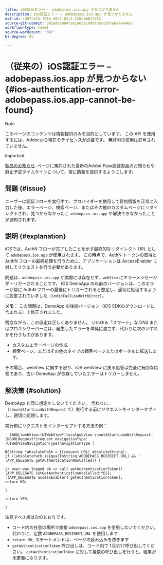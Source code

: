 ```yaml
---
title: iOS認証エラー – adobepass.ios.app が見つかりません
description: iOS認証エラー – adobepass.ios.app が見つかりません
exl-id: cd97c6fb-f0fa-45c2-82c1-f28aa6b2fd12
source-git-commit: 3818dce9847ae1a0da19dd7decc6b7a6a74a46cc
workflow-type: tm+mt
source-wordcount: '387'
ht-degree: 0%

---
```


# （従来の）iOS認証エラー – adobepass.ios.app が見つからない {#ios-authentication-error-adobepass.ios.app-cannot-be-found}

>[!NOTE]
>
>このページのコンテンツは情報提供のみを目的としています。 この API を使用するには、Adobeから現在のライセンスが必要です。 無許可の使用は許可されていません。

>[!IMPORTANT]
>
> [&#x200B; 製品のお知らせ &#x200B;](/help/authentication/product-announcements.md) ページに集約された最新のAdobe Pass認証製品のお知らせや廃止予定タイムラインについて、常に情報を提供するようにします。

## 問題 {#issue}

ユーザーは認証フローを実行中で、プロバイダーを使用して資格情報を正常に入力した後、エラーページ、検索ページ、またはその他のカスタムページにリダイレクトされ、見つからなかったこ `adobepass.ios.app` や解決できなかったことが通知されます。

## 説明 {#explanation}

iOSでは、AuthN フローが完了したことを示す最終的なリダイレクト URL として `adobepass.ios.app` が使用されます。 この時点で、AuthN トークンの取得と AuthN フローの最終処理を行うために、アプリケーションは AccessEnabler に対してリクエストを行う必要があります。

問題は、`adobepass.ios.app` が実際には存在せず、`webView` にエラーメッセージがトリガーされることです。 iOS DemoApp の以前のバージョンは、このエラーが常に AuthN フローの最後にトリガーされると想定し、適切に処理するように設定されていました（`indidFailLoadWithError`）。

**メモ：** この問題は、DemoApp の後続バージョン（iOS SDKのダウンロードに含まれる）で修正されました。

残念ながら、この仮定は正しくありません。 いわゆる「スマート」な DNS またはプロキシサーバーには、発生したエラーを単純に渡さず、代わりに次のいずれかを行うものがあります。

- カスタムエラーページの作成
- 検索ページ、またはその他のタイプの顧客ページまたはポータルに転送します。

その場合、webView に関する限り、iOS webView に戻る応答は完全に有効な応答であり、古い DemoApp が依存していたエラーはトリガーしません。

## 解決策 {#solution}

DemoApp と同じ想定をしないでください。 代わりに、（`shouldStartLoadWithRequest` で）実行する前にリクエストをインターセプトし、適切に処理します。

実行前にリクエストをインターセプトする方法の例：

```obj-c
- (BOOL)webView:(UIWebView*)localWebView shouldStartLoadWithRequest:(NSURLRequest*)request navigationType:(UIWebViewNavigationType)navigationType {

NSString *absolutePath = [[request URL] absoluteString]; 
if ([absolutePath isEqualToString:ADOBEPASS_REDIRECT_URL] && ![APP_DELEGATE getAuthenticationWasCalled]) {

// user was logged ok => call getAuthenticationToken() 
[APP_DELEGATE setGetAuthenticationWasCalled:YES]; 
[[APP_DELEGATE accessEnabler] getAuthenticationToken];
return NO;

}

return YES;

}
```

注意すべき点は次のとおりです。

- コード内の任意の場所で直接 `adobepass.ios.app` を使用しないでください。 代わりに、定数 `ADOBEPASS_REDIRECT_URL` を使用します
- `return NO;` ステートメントは、ページの読み込みを防ぎます
- `getAuthenticationToken` 呼び出しは、コード内で 1 回だけ呼び出してください。 `getAuthenticationToken` に対して複数の呼び出しを行うと、結果が未定義になります。
